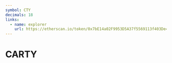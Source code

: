 ```yaml
---
symbol: CTY
decimals: 18
links:
  - name: explorer
    url: https://etherscan.io/token/0x7bE14a02F9953D5A37f5569113f403De4704Eae4
---
```


# CARTY

